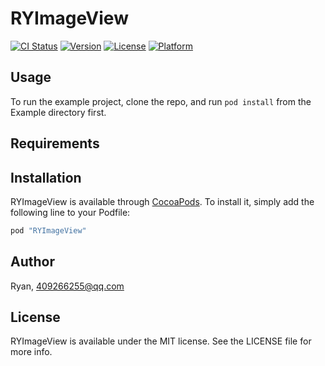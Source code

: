 # RYImageView

[![CI Status](http://img.shields.io/travis/Ryan/RYImageView.svg?style=flat)](https://travis-ci.org/Ryan/RYImageView)
[![Version](https://img.shields.io/cocoapods/v/RYImageView.svg?style=flat)](http://cocoapods.org/pods/RYImageView)
[![License](https://img.shields.io/cocoapods/l/RYImageView.svg?style=flat)](http://cocoapods.org/pods/RYImageView)
[![Platform](https://img.shields.io/cocoapods/p/RYImageView.svg?style=flat)](http://cocoapods.org/pods/RYImageView)

## Usage

To run the example project, clone the repo, and run `pod install` from the Example directory first.

## Requirements

## Installation

RYImageView is available through [CocoaPods](http://cocoapods.org). To install
it, simply add the following line to your Podfile:

```ruby
pod "RYImageView"
```

## Author

Ryan, 409266255@qq.com

## License

RYImageView is available under the MIT license. See the LICENSE file for more info.
